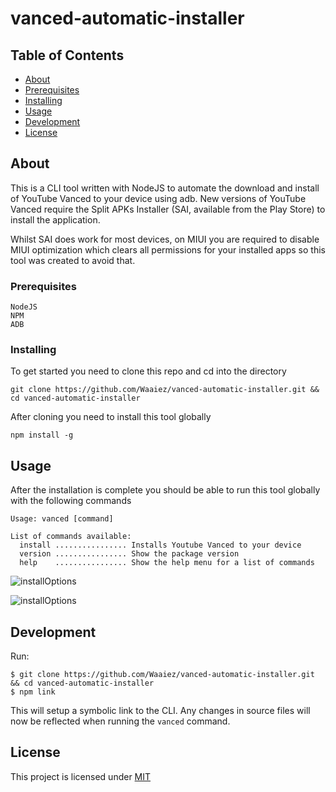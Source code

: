 # vanced-automatic-installer

## Table of Contents

- [About](#about)
- [Prerequisites](#prerequisites)
- [Installing](#installing)
- [Usage](#usage)
- [Development](#development)
- [License](./LICENSE)

## About <a name = "about"></a>

This is a CLI tool written with NodeJS to automate the download and install of YouTube Vanced to your device using adb. New versions of YouTube Vanced require the Split APKs Installer (SAI, available from the Play Store) to install the application. 

Whilst SAI does work for most devices, on MIUI you are required to disable MIUI optimization which clears all permissions for your installed apps so this tool was created to avoid that.

### Prerequisites <a name = "prerequisites"></a>

```
NodeJS
NPM
ADB
```

### Installing <a name = "installing"></a>

To get started you need to clone this repo and cd into the directory

```
git clone https://github.com/Waaiez/vanced-automatic-installer.git && cd vanced-automatic-installer
```

After cloning you need to install this tool globally

```
npm install -g
```

## Usage <a name = "usage"></a>

After the installation is complete you should be able to run this tool globally with the following commands

```shell
Usage: vanced [command]

List of commands available: 
  install ................ Installs Youtube Vanced to your device
  version ................ Show the package version
  help    ................ Show the help menu for a list of commands
```
![installOptions](https://imgur.com/a/g6dCP7q)

![installOptions](https://imgur.com/a/vLSJbt2)

## Development <a name = "development"></a>

Run:

```shell
$ git clone https://github.com/Waaiez/vanced-automatic-installer.git && cd vanced-automatic-installer
$ npm link
```

This will setup a symbolic link to the CLI. Any changes in source files will now be reflected when running the `vanced` command.


## License

This project is licensed under [MIT](./LICENSE)